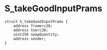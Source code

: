 # S_takeGoodInputPrams

```solidity
struct S_takeGoodInputPrams {
    address fromerc20;
    address toerc20;
    uint256 swapQuantity;
    address sender;
}
```

